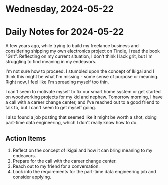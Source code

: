 # Wednesday, 2024-05-22
# Daily Notes for 2024-05-22

A few years ago, while trying to build my freelance business and considering shipping my own electronics project on Tindie, I read the book "Grit". Reflecting on my current situation, I don't think I lack grit, but I'm struggling to find meaning in my endeavors.

I'm not sure how to proceed. I stumbled upon the concept of Ikigai and I think this might be what I'm missing - some sense of purpose or meaning. Right now, I feel like I'm spreading myself too thin.

I can't seem to motivate myself to fix our smart home system or get started on woodworking projects for my kid and nephew. Tomorrow morning, I have a call with a career change center, and I've reached out to a good friend to talk to, but I can't seem to get myself going.

I also found a job posting that seemed like it might be worth a shot, doing part-time data engineering, which I don't really know how to do.

## Action Items
1. Reflect on the concept of Ikigai and how it can bring meaning to my endeavors.
2. Prepare for the call with the career change center.
3. Reach out to my friend for a conversation.
4. Look into the requirements for the part-time data engineering job and consider applying.
